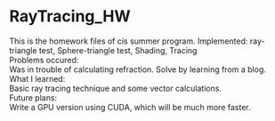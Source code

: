 # RayTracing_HW
This is the homework files of cis summer program.
Implemented: ray-triangle test, Sphere-triangle test, Shading, Tracing  
Problems occured:  
Was in trouble of calculating refraction. Solve by learning from a blog.  
What I learned:  
Basic ray tracing technique and some vector calculations.   
Future plans:  
Write a GPU version using CUDA, which will be much more faster.  
